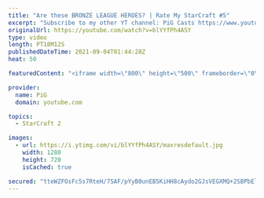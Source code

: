 ```yaml
---
title: "Are these BRONZE LEAGUE HEROES? | Rate My StarCraft #5"
excerpt: "Subscribe to my other YT channel: PiG Casts https://www.youtube.com/channel/UC0gYU3XhbUOzZJS1mGvzpZw 🔥 Submit your RATE MY STARCRAFT replays! Like Gordon Ramsay judges people's dishes, PiG will rate your awesome StarCraft plays. Send in your replay to RateMyStarCraft@gmail.com PLUS why you think it"
originalUrl: https://youtube.com/watch?v=blYYfPh4ASY
type: video
length: PT18M12S
publishedDateTime: 2021-09-04T01:44:28Z
heat: 50

featuredContent: "<iframe width=\"800\" height=\"500\" frameborder=\"0\" src=\"https://www.youtube.com/embed/blYYfPh4ASY\" allow=\"accelerometer; autoplay; encrypted-media; gyroscope; picture-in-picture\" allowfullscreen></iframe>"

provider:
  name: PiG
  domain: youtube.com

topics:
  - StarCraft 2

images:
  - url: https://i.ytimg.com/vi/blYYfPh4ASY/maxresdefault.jpg
    width: 1280
    height: 720
    isCached: true

secured: "tteWZFOsFc5s7RteH/7SAF/pYyB0unEB5KiHH8cAydo2GJsVEGXMQ+2SBPbElgUF/Gwn+zLgQzDM58cn/tbRtW3xeKs6ivs/gNyaRqc8AwtnQmUgqKPHCqeGABNOBcnRob6olEodpDv2DnLq6EUC00mQcj4vSkIC6tAg2G56w+F8IXE3pnhTWRSLArexUwp5rh477VkkBVEdULVg+UOc0K3rA0nYcXJmuuwfEFM645y4tassQUC7AgHa0BykIWc6jggMjS6PqkbF1xDBhzv6fbOopyMg5D06n3MNLb/nZMwXwebs4O1kzIRJAc+Sy0benTua7bgar2nMHfAX1SDs8HFehhGkyTXLZoitEZBwIZMBixfoPx6kJD0JwV2VPJedkQN/uzvY2VgMPK88fJ16vrIpzWP2X/hNZSsrow84b9M=;EGig1CpVs+22oFrUoPK5lg=="
---
```


